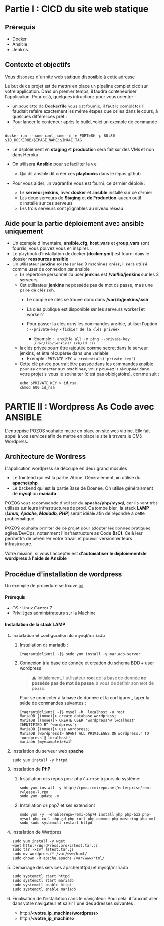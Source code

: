 # Partie I : CICD du site web statique

## Prérequis
- Docker
- Ansible
- Jenkins

## Contexte et objectifs
Vous disposez d'un site web statique [disponible à cette adresse](https://github.com/diranetafen/static-website-example.git)

Le but de ce projet est de mettre en place un pipeline complet cicd sur votre application. Dans un premier temps, il faudra conteneuriser l'application.
Pour celà, quelques intructions pour vous orienter : 

- un squelette de **Dockerfile**  vous est fournie, il faut le compléter.
    Il faudrait refaire exactement les même étapes que celles dans le cours, à quelques différences prêt : 
- Pour lancer le conteneur après le build, voici un exemple de commande : 
 ```
docker run --name cont_name -d -e PORT=80 -p 80:80 $ID_DOCKERUB/$IMAGE_NAME:$IMAGE_TAG
 ```

- Le déploiement en **staging** et **production** sera fait sur des VMs et non dans Heroku
- On utilisera **Ansible** pour se faciliter la vie
    - Qui dit ansible dit créer des **playbooks** dans le repos github

- Pour vous aider, un vagranfile vous est fourni, ce dernier déploie : 
    - Le **serveur jenkins**, avec **docker** et **ansible** installé sur ce dernier
    - Les deux serveurs de **Staging** et **de Production**, aucun outil d'installé sur ces serveurs
    - Les trois serveurs sont joignables au niveau réseau



## Aide pour la partie déploiement avec ansible uniquement
- Un exemple d'inventaire, **ansible.cfg**, **host_vars** et **group_vars** sont fournis, vous pouvez vous en inspirer...
- Le playbook d'installation de docker (**docker.yml**) est fourni dans le dossier **ressources ansible**
- Un utilisateur **jenkins** existe sur les 3 machines crées, il sera utilisé comme user de connexion par ansible
    - Le répertoire personnel du user **jenkins** est **/var/lib/jenkins**  sur les 3 serveurs
    - Cet utilisateur **jenkins** ne possède pas de mot de passe, mais une paire de clés ssh.
        - Le couple de clés se trouve donc dans **/var/lib/jenkins/.ssh**
        - La clés publique est disponible sur les serveurs worker1 et worker2

        - Pour passer la clés dans les commandes ansible, utiliser l'option : ```--private-key <fichier de la clés privée>```
          * Example :  ``` ansible all -m ping --private-key /var/lib/jenkins/.ssh/id_rsa```
    - la clés privée pourr être rajoutée comme secret dans le serveur jenkins, et être récupérée dans une variable
        * Exemple : ```PRIVATE_KEY = credentials('private_key')```
    - Cette clé privée  pourrait être passée dans les commandes ansible pour se connecter aux machines, vous pouvez la récupéer dans votre projet si vous le souhaiter (c'est pas obloigatoire), comme suit : 
        ```
        echo $PRIVATE_KEY > id_rsa
        chmod 600 id_rsa
        ```

# PARTIE II : Wordpress As Code avec ANSIBLE
L'entreprise POZOS souhaite metre en place on site web vitrine.
Elle fait appel à vos services afin de mettre en place le site à travers le CMS Wordpress. 

## Architecture de Wordress
L'application wordpress se découpe en deux grand modules 
- Le frontend qui est la partie Vitrine. Généralement, on utilise du **apache/php**
- Le backend qui est la partie Base de Donnée. On utilise généralement de **mysql**  ou **mariadb**

POZOS vous recommande d'utiliser du **apache/php/mysql**, car ils sont très utilisés sur leurs infrastructures de prod.
Ca tombe bien, la stack **LAMP** (***Linux, Apache, Mariadb, PHP***) serait idéale afin de répondre à cette problématique.

POZOS souhaite profiter de ce projet pour adopter les bonnes pratiques agiles/DevOps, notamment l'Insfrastructure as Code **(IaC)**.
Celà leur permettra de péréniser votre travail et pouvoir versionner leurs infrastrucure.

Votre mission, si vous l'accepter est **d'automatiser le déploiement de wordpress à l'aide de Ansible**

## Procédue d'installation de wordpress 
Un exemple de procédure se trouve [ici](https://www.vultr.com/docs/how-to-install-wordpress-on-centos-7/#:~:text=To%20install%20WordPress%2C%20you%20need,from%20WordPress.org%20using%20wget.&text=Use%20wget%20to%20download%20the%20latest%20WordPress%20version.&text=Unzip%20the%20downloaded%20WordPress%20tar%20archive.&text=Now%2C%20move%20the%20extracted%20file,%2Fvar%2Fwww%2Fhtml%20.)
#### Prérequis
- OS : Linux Centos 7
- Privilèges administrateurs sur la Machine


#### Installation de la stack LAMP
1. Installation et configuration du mysql/mariadb
   1. Installation de mariadb : 
        ```
        [vagrant@client1 ~]$ sudo yum install -y mariadb-server
        ```
    2. Connexion à la base de donnée  et creation du schema BDD + user wordpress
        > :warning: Initialement, l'utilisateur **root** de la base de donnée **ne possède pas de mot de passe**, à vous de définir son mot de passe.

        Pour se connecter à la base de donnée et la configurer,, taper la suide de commandes suivantes : 
        ```
        [vagrant@client1 ~]$ mysql -h  localhost -u root
        MariaDB [(none)]> create database wordpress;
        MariaDB [(none)]> CREATE USER 'wordpress'@'localhost' IDENTIFIED BY 'wordpress';
        MariaDB [(none)]> use wordpress;
        MariaDB [wordpress]> GRANT ALL PRIVILEGES ON wordpress.* TO 'wordpress'@'localhost';        
        MariaDB [myexample]>EXIT
        ```

2. Installation du serveur web **apache**
    ```
    sudo yum install -y httpd 
    ```
3. Installation de **PHP**
   1. Installation des repos pour php7 + mise à jours du système: 
        ```
        sudo yum install -y http://rpms.remirepo.net/enterprise/remi-release-7.rpm
        sudo yum update -y
        ```
    1. Installation de php7 et ses extensions 
        ```
        sudo yum -y --enablerepo=remi-php74 install php php-bz2 php-mysql php-curl php-gd php-intl php-common php-mbstring php-xml
        sudo sudo systemctl restart httpd
        ```

4. Installation de Wordpres
     ```
     sudo yum install -y wget
     wget http://WordPress.org/latest.tar.gz
     sudo tar -xzvf latest.tar.gz
     sudo mv wordpress/* /var/www/html/
     sudo chown -R apache.apache /var/www/html/
     ```

5. Démarrage des services apache(httpd) et mysql/mariadb
     ```
     sudo systemctl start httpd
     sudo systemctl start mariadb
     sudo systemctl enable httpd
     sudo systemctl enable mariadb
     ```
6. Finalisation de l'installation dans le navigateur:
   Pour celà, il faudrait aller dans votre navigateur et saisir l'une  des adresses suivantes : 
   - http://**<votre_ip_machine/wordpress>** 
   - http://**<votre_ip_machine>**